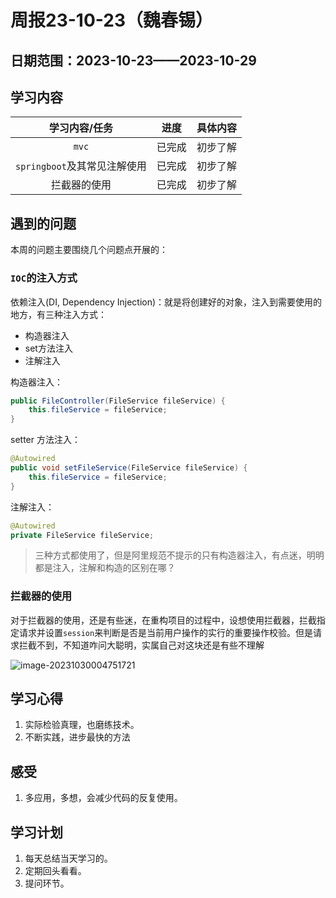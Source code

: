 # 周报23-10-23（魏春锡）

## 日期范围：2023-10-23——2023-10-29

## 学习内容

|        学习内容/任务         |  进度  | 具体内容 |
| :--------------------------: | :----: | :------: |
|            `mvc`             | 已完成 | 初步了解 |
| `springboot`及其常见注解使用 | 已完成 | 初步了解 |
|         拦截器的使用         | 已完成 | 初步了解 |

## 遇到的问题

本周的问题主要围绕几个问题点开展的：

### `IOC`的注入方式

依赖注入(DI, Dependency Injection)：就是将创建好的对象，注入到需要使用的地方，有三种注入方式：
- 构造器注入
- set方法注入
- 注解注入

构造器注入：

```java
public FileController(FileService fileService) {
    this.fileService = fileService;
}
```

setter 方法注入：
```java
@Autowired
public void setFileService(FileService fileService) {
    this.fileService = fileService;
}
```

注解注入：
```java
@Autowired
private FileService fileService;
```

> 三种方式都使用了，但是阿里规范不提示的只有构造器注入，有点迷，明明都是注入，注解和构造的区别在哪？

### 拦截器的使用

对于拦截器的使用，还是有些迷，在重构项目的过程中，设想使用拦截器，拦截指定请求并设置`session`来判断是否是当前用户操作的实行的重要操作校验。但是请求拦截不到，不知道咋问大聪明，实属自己对这块还是有些不理解

![image-20231030004751721](https://s2.loli.net/2023/10/30/ykrv4PtHmUTpwCK.png)

## 学习心得

1. 实际检验真理，也磨练技术。
1. 不断实践，进步最快的方法

## 感受

1. 多应用，多想，会减少代码的反复使用。

## 学习计划

1. 每天总结当天学习的。
2. 定期回头看看。
3. 提问环节。